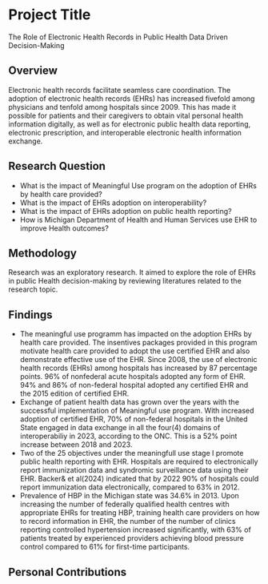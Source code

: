 # Project Title
The Role of Electronic Health Records in Public Health Data Driven Decision-Making

## Overview
Electronic health records facilitate seamless care coordination. The adoption of electronic health records (EHRs) has increased fivefold among physicians and tenfold among hospitals since 2009. This has made it possible for patients and their caregivers to obtain vital personal health information digitally, as well as for electronic public health data reporting, electronic prescription, and interoperable electronic health information exchange.

## Research Question
- What is the impact of Meaningful Use program on the adoption of EHRs by health care provided?
- What is the impact of EHRs adoption on interoperability?
- What is the impact of EHRs adoption on public health reporting?
- How is Michigan Department of Health and Human Services use EHR to improve Health outcomes?

## Methodology
Research was an exploratory research. It aimed to explore the role of EHRs in public Health decision-making by reviewing literatures related to the research topic.

## Findings
- The meaningful use programm has impacted on the adoption EHRs by health care provided. The insentives packages provided in this program motivate health care provided to adopt the use certified EHR and also demonstrate effective use of the EHR. Since 2008, the use of electronic health records (EHRs) among hospitals has increased by 87 percentage points. 96% of nonfederal acute hospitals adopted any form of EHR. 94% and 86% of non-federal hospital adopted any certified EHR and the 2015 edition of certified EHR.
- Exchange of patient health data has grown over the years with the successful implementation of Meaningful use program. With increased adoption of certified EHR, 70% of non-federal hospitals in the United State engaged in data exchange in all the four(4) domains of interoperabiliy in 2023, according to the ONC. This is a 52% point increase between 2018 and 2023.
- Two of the 25 objectives under the meaningfull use stage I promote public health reporting with EHR. Hospitals are required to electronically report immunization data and syndromic surveillance data using their EHR. Backer& et al(2024) indicated that by 2022 90% of hospitals could report immunization data electronically, compared to 63% in 2012.
- Prevalence of HBP in the Michigan state was 34.6% in 2013. Upon increasing the number of federally qualified health centres with appropriate EHRs for treating HBP, training health care providers on how to record information in EHR, the number of the number of clinics reporting controlled hypertension increased significantly, with 63% of patients treated by experienced providers achieving blood pressure control compared to 61% for first-time participants.

## Personal Contributions






